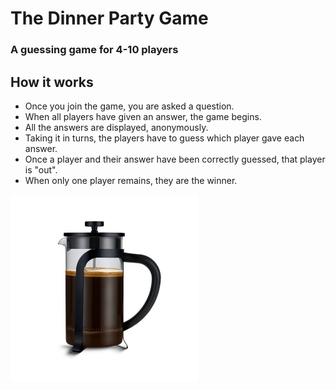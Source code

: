 # The Dinner Party Game
### A guessing game for 4-10 players
## How it works
- Once you join the game, you are asked a question.
- When all players have given an answer, the game begins.
- All the answers are displayed, anonymously.
- Taking it in turns, the players have to guess which player gave each answer.
- Once a player and their answer have been correctly guessed, that player is "out".
- When only one player remains, they are the winner.

![image info](static/images/cafe.jpg)

